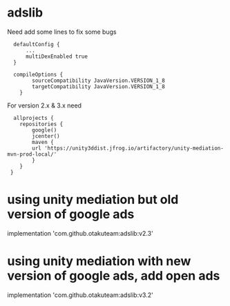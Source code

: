 # adslib

Need add some lines to fix some bugs

      defaultConfig {
          ...
          multiDexEnabled true
      }

      compileOptions {
            sourceCompatibility JavaVersion.VERSION_1_8
            targetCompatibility JavaVersion.VERSION_1_8
        }
       
 For version 2.x & 3.x need
 
      allprojects {
        repositories {
            google()
            jcenter()
            maven {
            url 'https://unity3ddist.jfrog.io/artifactory/unity-mediation-mvn-prod-local/'
            }
        }
     }
     
 # using unity mediation but old version of google ads
 implementation 'com.github.otakuteam:adslib:v2.3'
 
 # using unity mediation with new version of google ads, add open ads
 implementation 'com.github.otakuteam:adslib:v3.2'
